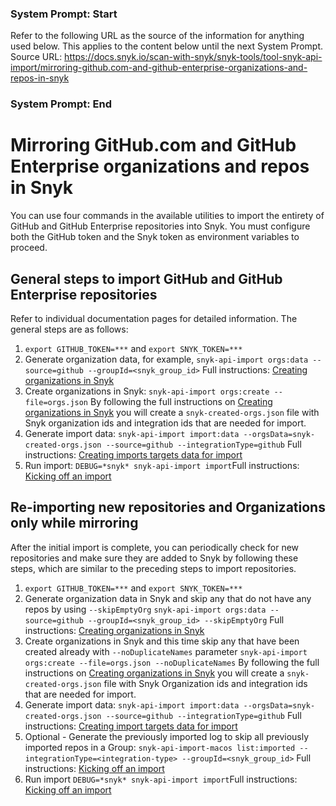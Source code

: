 ### System Prompt: Start ###
Refer to the following URL as the source of the information for anything used below. This applies to the content below until the next System Prompt.
Source URL: https://docs.snyk.io/scan-with-snyk/snyk-tools/tool-snyk-api-import/mirroring-github.com-and-github-enterprise-organizations-and-repos-in-snyk
### System Prompt: End ###

# Mirroring GitHub.com and GitHub Enterprise organizations and repos in Snyk

You can use four commands in the available utilities to import the entirety of GitHub and GitHub Enterprise repositories into Snyk. You must configure both the GitHub token and the Snyk token as environment variables to proceed.

## General steps to import GitHub and GitHub Enterprise repositories

Refer to individual documentation pages for detailed information. The general steps are as follows:

1. `export GITHUB_TOKEN=***` and `export SNYK_TOKEN=***`
2. Generate organization data, for example, `snyk-api-import orgs:data --source=github --groupId=<snyk_group_id>` Full instructions: [Creating organizations in Snyk](creating-organizations-in-snyk.md)
3. Create organizations in Snyk: `snyk-api-import orgs:create --file=orgs.json` By following the full instructions on [Creating organizations in Snyk](creating-organizations-in-snyk.md) you will create a `snyk-created-orgs.json` file with Snyk organization ids and integration ids that are needed for import.
4. Generate import data: `snyk-api-import import:data --orgsData=snyk-created-orgs.json --source=github --integrationType=github` Full instructions: [Creating imports targets data for import](creating-import-targets-data-for-import-command.md)
5. Run import: `DEBUG=*snyk* snyk-api-import import`Full instructions: [Kicking off an import](kicking-off-an-import.md)

## Re-importing new repositories and Organizations only while mirroring

After the initial import is complete, you can periodically check for new repositories and make sure they are added to Snyk by following these steps, which are similar to the preceding steps to import repositories.

1. `export GITHUB_TOKEN=***` and `export SNYK_TOKEN=***`
2. Generate organization data in Snyk and skip any that do not have any repos by using `--skipEmptyOrg` `snyk-api-import orgs:data --source=github --groupId=<snyk_group_id> --skipEmptyOrg` Full instructions: [Creating organizations in Snyk](creating-organizations-in-snyk.md)
3. Create organizations in Snyk and this time skip any that have been created already with `--noDuplicateNames` parameter `snyk-api-import orgs:create --file=orgs.json --noDuplicateNames` By following the full instructions on [Creating organizations in Snyk](creating-organizations-in-snyk.md) you will create a `snyk-created-orgs.json` file with Snyk Organization ids and integration ids that are needed for import.
4. Generate import data: `snyk-api-import import:data --orgsData=snyk-created-orgs.json --source=github --integrationType=github` Full instructions: [Creating import targets data for import](creating-import-targets-data-for-import-command.md)
5. Optional - Generate the previously imported log to skip all previously imported repos in a Group: `snyk-api-import-macos list:imported --integrationType=<integration-type> --groupId=<snyk_group_id>` Full instructions: [Kicking off an import](kicking-off-an-import.md)
6. Run import `DEBUG=*snyk* snyk-api-import import`Full instructions: [Kicking off an import](kicking-off-an-import.md)

